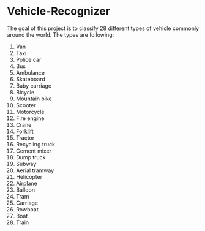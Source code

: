 # Vehicle-Recognizer
The goal of this project is to classify 28 different types of vehicle commonly around the world.
The types are following:

1. Van
2. Taxi
3. Police car
4. Bus
5. Ambulance
6. Skateboard
7. Baby carriage
8. Bicycle
9. Mountain bike
10. Scooter
11. Motorcycle
12. Fire engine
13. Crane
14. Forklift
15. Tractor
16. Recycling truck
17. Cement mixer
18. Dump truck
19. Subway
20. Aerial tramway
21. Helicopter
22. Airplane
23. Balloon
24. Tram
25. Carriage
26. Rowboat
27. Boat
28. Train